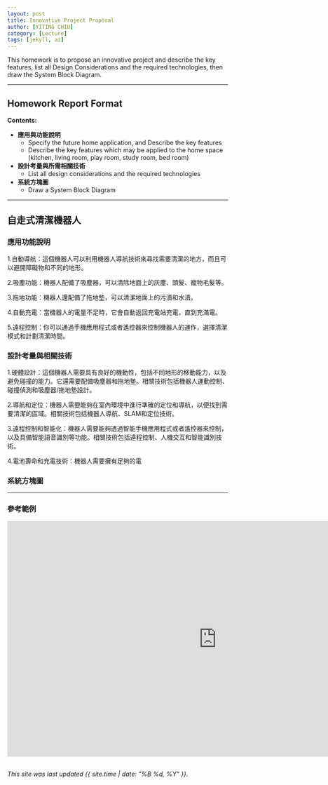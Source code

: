 ```yaml
---
layout: post
title: Innovative Project Proposal
author: [YITING CHIU]
category: [Lecture]
tags: [jekyll, ai]
---
```


This homework is to propose an innovative project and describe the key features, list all Design Considerations and the required technologies, then draw the System Block Diagram.

---
## Homework Report Format
**Contents:**<br>
* **應用與功能說明**
  - Specify the future home application, and Describe the key features
  - Describe the key features which may be applied to the home space (kitchen, living room, play room, study room, bed room)
* **設計考量與所需相關技術**
  - List all design considerations and the required technologies
* **系統方塊圖**
  - Draw a System Block Diagram

---
## 自走式清潔機器人

### 應用功能說明
1.自動導航：這個機器人可以利用機器人導航技術來尋找需要清潔的地方，而且可以避開障礙物和不同的地形。

2.吸塵功能：機器人配備了吸塵器，可以清除地面上的灰塵、頭髮、寵物毛髮等。

3.拖地功能：機器人還配備了拖地墊，可以清潔地面上的污漬和水漬。

4.自動充電：當機器人的電量不足時，它會自動返回充電站充電，直到充滿電。

5.遠程控制：你可以通過手機應用程式或者遙控器來控制機器人的運作，選擇清潔模式和計劃清潔時間。


### 設計考量與相關技術
1.硬體設計：這個機器人需要具有良好的機動性，包括不同地形的移動能力，以及避免碰撞的能力。它還需要配備吸塵器和拖地墊。相關技術包括機器人運動控制、碰撞偵測和吸塵器/拖地墊設計。

2.導航和定位：機器人需要能夠在室內環境中進行準確的定位和導航，以便找到需要清潔的區域。相關技術包括機器人導航、SLAM和定位技術。

3.遠程控制和智能化：機器人需要能夠透過智能手機應用程式或者遙控器來控制，以及具備智能語音識別等功能。相關技術包括遠程控制、人機交互和智能識別技術。

4.電池壽命和充電技術：機器人需要擁有足夠的電


### 系統方塊圖


---
### 參考範例
<iframe width="954" height="537" src="https://www.youtube.com/embed/d7NcoepWlyU" title="Real time reinforcement learning demo" frameborder="0" allow="accelerometer; autoplay; clipboard-write; encrypted-media; gyroscope; picture-in-picture; web-share" allowfullscreen></iframe>

<br>
<br>

*This site was last updated {{ site.time | date: "%B %d, %Y" }}.*


